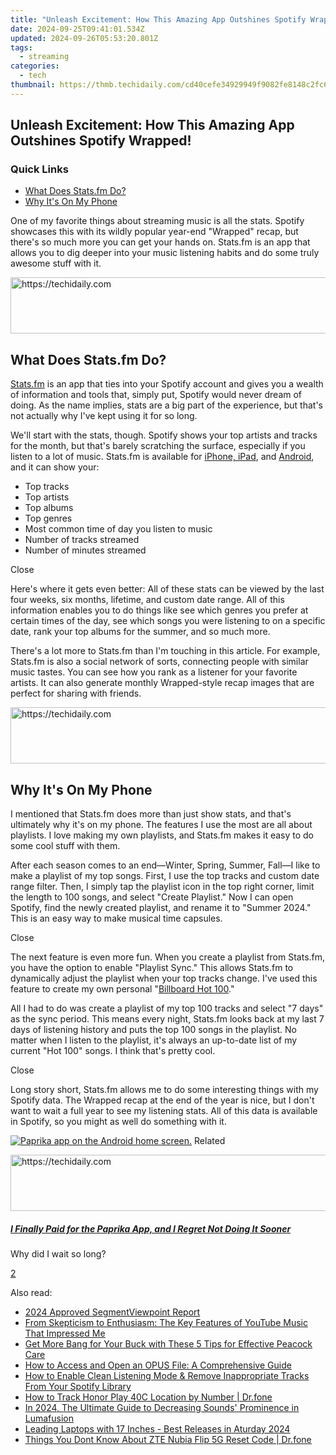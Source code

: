 ```yaml
---
title: "Unleash Excitement: How This Amazing App Outshines Spotify Wrapped!"
date: 2024-09-25T09:41:01.534Z
updated: 2024-09-26T05:53:20.801Z
tags:
  - streaming
categories:
  - tech
thumbnail: https://thmb.techidaily.com/cd40cefe34929949f9082fe8148c2fc6feb48b6dca45d0238546750f175d4dac.jpg
---
```


## Unleash Excitement: How This Amazing App Outshines Spotify Wrapped!

### Quick Links

* [What Does Stats.fm Do?](https://extra-support.techidaily.com/new-leading-file-format-transformations/)
* [Why It's On My Phone](https://some-guidance.techidaily.com/in-2024-top-tips-for-secure-clear-stock-purchases/)

 One of my favorite things about streaming music is all the stats. Spotify showcases this with its wildly popular year-end "Wrapped" recap, but there's so much more you can get your hands on. Stats.fm is an app that allows you to dig deeper into your music listening habits and do some truly awesome stuff with it.

<!-- affiliate ads begin -->
<a href="https://appsumo.8odi.net/c/5597632/2068432/7443" target="_top" id="2068432">
  <img src="//a.impactradius-go.com/display-ad/7443-2068432" border="0" alt="https://techidaily.com" width="728" height="90"/>
</a>
<img height="0" width="0" src="https://appsumo.8odi.net/i/5597632/2068432/7443" style="position:absolute;visibility:hidden;" border="0" />
<!-- affiliate ads end -->

##  What Does Stats.fm Do?

[Stats.fm](https://stats.fm/) is an app that ties into your Spotify account and gives you a wealth of information and tools that, simply put, Spotify would never dream of doing. As the name implies, stats are a big part of the experience, but that's not actually why I've kept using it for so long.

 We'll start with the stats, though. Spotify shows your top artists and tracks for the month, but that's barely scratching the surface, especially if you listen to a lot of music. Stats.fm is available for [iPhone, iPad](https://apps.apple.com/app/spotistats-for-spotify/id1526912392), and [Android](https://www.anrdoezrs.net/links/3607085/type/dlg/sid/UUhtgUeUpU2005030/https://play.google.com/store/apps/details?id=dev.netlob.spotistats), and it can show your:

* Top tracks
* Top artists
* Top albums
* Top genres
* Most common time of day you listen to music
* Number of tracks streamed
* Number of minutes streamed

Close 

 Here's where it gets even better: All of these stats can be viewed by the last four weeks, six months, lifetime, and custom date range. All of this information enables you to do things like see which genres you prefer at certain times of the day, see which songs you were listening to on a specific date, rank your top albums for the summer, and so much more.

 There's a lot more to Stats.fm than I'm touching in this article. For example, Stats.fm is also a social network of sorts, connecting people with similar music tastes. You can see how you rank as a listener for your favorite artists. It can also generate monthly Wrapped-style recap images that are perfect for sharing with friends.

<!-- affiliate ads begin -->
<a href="https://aligracehair.sjv.io/c/5597632/2027195/19272" target="_top" id="2027195">
  <img src="//a.impactradius-go.com/display-ad/19272-2027195" border="0" alt="https://techidaily.com" width="728" height="90"/>
</a>
<img height="0" width="0" src="https://aligracehair.sjv.io/i/5597632/2027195/19272" style="position:absolute;visibility:hidden;" border="0" />
<!-- affiliate ads end -->

##  Why It's On My Phone

 I mentioned that Stats.fm does more than just show stats, and that's ultimately why it's on my phone. The features I use the most are all about playlists. I love making my own playlists, and Stats.fm makes it easy to do some cool stuff with them.

 After each season comes to an end—Winter, Spring, Summer, Fall—I like to make a playlist of my top songs. First, I use the top tracks and custom date range filter. Then, I simply tap the playlist icon in the top right corner, limit the length to 100 songs, and select "Create Playlist." Now I can open Spotify, find the newly created playlist, and rename it to "Summer 2024." This is an easy way to make musical time capsules.

Close 

 The next feature is even more fun. When you create a playlist from Stats.fm, you have the option to enable "Playlist Sync." This allows Stats.fm to dynamically adjust the playlist when your top tracks change. I've used this feature to create my own personal "[Billboard Hot 100](https://www.billboard.com/charts/hot-100/)."

 All I had to do was create a playlist of my top 100 tracks and select "7 days" as the sync period. This means every night, Stats.fm looks back at my last 7 days of listening history and puts the top 100 songs in the playlist. No matter when I listen to the playlist, it's always an up-to-date list of my current "Hot 100" songs. I think that's pretty cool.

Close 

 Long story short, Stats.fm allows me to do some interesting things with my Spotify data. The Wrapped recap at the end of the year is nice, but I don't want to wait a full year to see my listening stats. All of this data is available in Spotify, so you might as well do something with it.

[![Paprika app on the Android home screen.](https://static1.howtogeekimages.com/wordpress/wp-content/uploads/2024/08/why-is-this-app-paprika.jpg)](https://www.howtogeek.com/i-finally-paid-for-the-paprika-app-and-i-regret-not-doing-it-sooner/) Related 

<!-- affiliate ads begin -->
<a href="https://ephamedtechinc.pxf.io/c/5597632/2137226/26400" target="_top" id="2137226">
  <img src="//a.impactradius-go.com/display-ad/26400-2137226" border="0" alt="https://techidaily.com" width="728" height="90"/>
</a>
<img height="0" width="0" src="https://ephamedtechinc.pxf.io/i/5597632/2137226/26400" style="position:absolute;visibility:hidden;" border="0" />
<!-- affiliate ads end -->

##### [I Finally Paid for the Paprika App, and I Regret Not Doing It Sooner](https://some-techniques.techidaily.com/exploring-high-dynamic-range-potentials-via-luminance-for-2024/) 

Why did I wait so long?

[2](https://sim-unlock.techidaily.com/how-to-unlock-sim-card-on-poco-c51-online-without-jailbreak-by-drfone-android/)

<ins class="adsbygoogle"
     style="display:block"
     data-ad-format="autorelaxed"
     data-ad-client="ca-pub-7571918770474297"
     data-ad-slot="1223367746"></ins>

<ins class="adsbygoogle"
     style="display:block"
     data-ad-client="ca-pub-7571918770474297"
     data-ad-slot="8358498916"
     data-ad-format="auto"
     data-full-width-responsive="true"></ins>

<span class="atpl-alsoreadstyle">Also read:</span>
<div><ul>
<li><a href="https://digital-screen-recording.techidaily.com/2024-approved-segmentviewpoint-report/"><u>2024 Approved SegmentViewpoint Report</u></a></li>
<li><a href="https://media-tips.techidaily.com/from-skepticism-to-enthusiasm-the-key-features-of-youtube-music-that-impressed-me/"><u>From Skepticism to Enthusiasm: The Key Features of YouTube Music That Impressed Me</u></a></li>
<li><a href="https://media-tips.techidaily.com/get-more-bang-for-your-buck-with-these-5-tips-for-effective-peacock-care/"><u>Get More Bang for Your Buck with These 5 Tips for Effective Peacock Care</u></a></li>
<li><a href="https://media-tips.techidaily.com/how-to-access-and-open-an-opus-file-a-comprehensive-guide/"><u>How to Access and Open an OPUS File: A Comprehensive Guide</u></a></li>
<li><a href="https://media-tips.techidaily.com/how-to-enable-clean-listening-mode-and-remove-inappropriate-tracks-from-your-spotify-library/"><u>How to Enable Clean Listening Mode & Remove Inappropriate Tracks From Your Spotify Library</u></a></li>
<li><a href="https://android-location-track.techidaily.com/how-to-track-honor-play-40c-location-by-number-drfone-by-drfone-virtual-android/"><u>How to Track Honor Play 40C Location by Number | Dr.fone</u></a></li>
<li><a href="https://some-skills.techidaily.com/in-2024-the-ultimate-guide-to-decreasing-sounds-prominence-in-lumafusion/"><u>In 2024, The Ultimate Guide to Decreasing Sounds' Prominence in Lumafusion</u></a></li>
<li><a href="https://buynow-tips.techidaily.com/leading-laptops-with-17-inches-best-releases-in-aturday-2024/"><u>Leading Laptops with 17 Inches - Best Releases in Aturday 2024</u></a></li>
<li><a href="https://techidaily.com/things-you-dont-know-about-zte-nubia-flip-5g-reset-code-drfone-by-drfone-reset-android-reset-android/"><u>Things You Dont Know About ZTE Nubia Flip 5G Reset Code | Dr.fone</u></a></li>
</ul></div>

